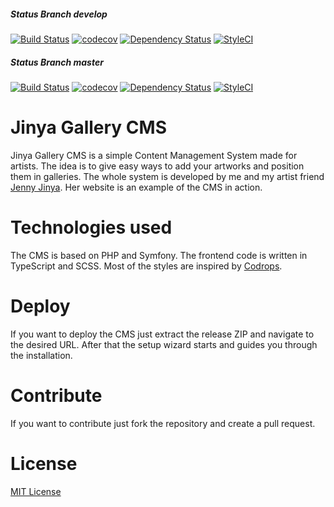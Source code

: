 ##### Status Branch develop
[![Build Status](https://travis-ci.org/DerKnerd/Jinya-Gallery-CMS.svg?branch=develop)](https://travis-ci.org/DerKnerd/Jinya-Gallery-CMS)
[![codecov](https://codecov.io/gh/DerKnerd/Jinya-Gallery-CMS/branch/develop/graph/badge.svg)](https://codecov.io/gh/DerKnerd/Jinya-Gallery-CMS)
[![Dependency Status](https://www.versioneye.com/user/projects/59f1b96415f0d71dedfa1aed/badge.svg?style=flat-square)](https://www.versioneye.com/user/projects/59f1b96415f0d71dedfa1aed)
[![StyleCI](https://styleci.io/repos/107044619/shield?branch=develop)](https://styleci.io/repos/107044619)

##### Status Branch master
[![Build Status](https://travis-ci.org/DerKnerd/Jinya-Gallery-CMS.svg?branch=master)](https://travis-ci.org/DerKnerd/Jinya-Gallery-CMS)
[![codecov](https://codecov.io/gh/DerKnerd/Jinya-Gallery-CMS/branch/master/graph/badge.svg)](https://codecov.io/gh/DerKnerd/Jinya-Gallery-CMS)
[![Dependency Status](https://www.versioneye.com/user/projects/59f1b9672de28c14954f8cf8/badge.svg?style=flat-square)](https://www.versioneye.com/user/projects/59f1b9672de28c14954f8cf8)
[![StyleCI](https://styleci.io/repos/107044619/shield?branch=master)](https://styleci.io/repos/107044619)

# Jinya Gallery CMS
Jinya Gallery CMS is a simple Content Management System made for artists. The idea is to give easy ways to add your artworks and position them in galleries. The whole system is developed by me and my artist friend [Jenny Jinya](http://jenny-jinya.com). Her website is an example of the CMS in action.

# Technologies used
The CMS is based on PHP and Symfony. The frontend code is written in TypeScript and SCSS. Most of the styles are inspired by [Codrops](http://tympanus.net/codrops).

# Deploy
If you want to deploy the CMS just extract the release ZIP and navigate to the desired URL. After that the setup wizard starts and guides you through the installation.

# Contribute
If you want to contribute just fork the repository and create a pull request.

# License
[MIT License](LICENSE)